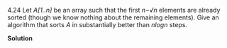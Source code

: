 4.24 Let *A[1..n]* be an array such that the first *n−√n* elements are already sorted 
(though we know nothing about the remaining elements). Give an algorithm that sorts *A*
 in substantially better than *nlogn* steps.

**Solution** 
